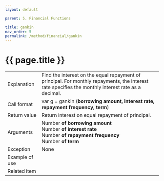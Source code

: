 ```yaml
---
layout: default

parent: 5. Financial Functions

title: gankin
nav_order: 5
permalink: /method/financial/gankin
---
```




# {{ page.title }}

<table>
  <tr>
    <td>Explanation</td>
    <td colspan="2">Find the interest on the equal repayment of principal. For monthly repayments, the interest rate specifies the monthly interest rate as a decimal.</td>
  </tr>
  <tr>
    <td>Call format</td>
    <td colspan="2">var g = gankin (<b>borrowing amount, interest rate, repayment frequency, term</b>)</td>
  </tr>
  <tr>
    <td>Return value</td>
    <td colspan="2">Return interest on equal repayment of principal.</td>
  </tr>  
    <tr>
    <td>Arguments</td>
    <td>Number <b>of borrowing amount</b> <br> Number <b>of interest rate</b><br>Number <b>of repayment frequency</b><br> Number <b>of term</b></td>
  </tr>
  <tr>
    <td>Exception</td>
    <td colspan="2">None</td>
  </tr>
  <tr>
    <td>Example of use</td>
    <td colspan="2"></td>
  </tr>
  <tr>
    <td>Related item</td>
    <td colspan="2"></td>
  </tr>
</table>





